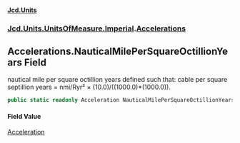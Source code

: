 #### [Jcd.Units](index.md 'index')
### [Jcd.Units.UnitsOfMeasure.Imperial](Jcd.Units.UnitsOfMeasure.Imperial.md 'Jcd.Units.UnitsOfMeasure.Imperial').[Accelerations](Accelerations.md 'Jcd.Units.UnitsOfMeasure.Imperial.Accelerations')

## Accelerations.NauticalMilePerSquareOctillionYears Field

nautical mile per square octillion years defined such that: cable per square septillion years = nmi/Ryr² × (10.0)/((1000.0)*(1000.0)).

```csharp
public static readonly Acceleration NauticalMilePerSquareOctillionYears;
```

#### Field Value
[Acceleration](Acceleration.md 'Jcd.Units.UnitTypes.Acceleration')
